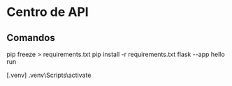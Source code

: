 # Centro de API 

## Comandos
pip freeze > requirements.txt
pip install -r requirements.txt
flask --app hello run

[.venv]
.venv\Scripts\activate